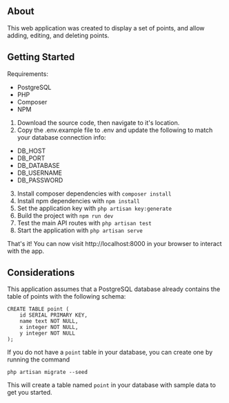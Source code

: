 ## About

This web application was created to display a set of points, and allow adding, editing, and deleting points.

## Getting Started

Requirements:

- PostgreSQL
- PHP
- Composer
- NPM

1. Download the source code, then navigate to it's location.
2. Copy the .env.example file to .env and update the following to match your database connection info:

- DB_HOST
- DB_PORT
- DB_DATABASE
- DB_USERNAME
- DB_PASSWORD

3. Install composer dependencies with `composer install`
4. Install npm dependencies with `npm install`
5. Set the application key with `php artisan key:generate`
6. Build the project with `npm run dev`
7. Test the main API routes with `php artisan test`
8. Start the application with `php artisan serve`

That's it! You can now visit http://localhost:8000 in your browser to interact with the app.

## Considerations

This application assumes that a PostgreSQL database already contains the table of points with the following schema:

```
CREATE TABLE point (
    id SERIAL PRIMARY KEY,
    name text NOT NULL,
    x integer NOT NULL,
    y integer NOT NULL
);
```

If you do not have a `point` table in your database, you can create one by running the command

```
php artisan migrate --seed
```

This will create a table named `point` in your database with sample data to get you started.
